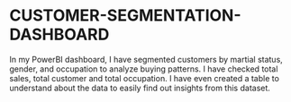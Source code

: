 # CUSTOMER-SEGMENTATION-DASHBOARD
In my PowerBI dashboard, I have segmented customers by martial status, gender, and occupation to analyze buying  patterns. I have checked total sales, total customer and total occupation. I have even created a table to understand about the data to easily find out insights from this dataset.
